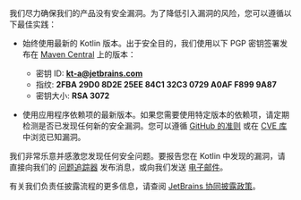 [//]: # (title: 安全)

我们尽力确保我们的产品没有安全漏洞。为了降低引入漏洞的风险，您可以遵循以下最佳实践：

*   始终使用最新的 Kotlin 版本。出于安全目的，我们使用以下 PGP 密钥签署发布在 [Maven Central](https://central.sonatype.com/search?q=g:org.jetbrains.kotlin) 上的版本：

    *   密钥 ID: **kt-a@jetbrains.com**
    *   指纹: **2FBA 29D0 8D2E 25EE 84C1 32C3 0729 A0AF F899 9A87**
    *   密钥大小: **RSA 3072**

*   使用应用程序依赖项的最新版本。如果您需要使用特定版本的依赖项，请定期检测是否已发现任何新的安全漏洞。您可以遵循 [GitHub 的准则](https://docs.github.com/en/code-security) 或在 [CVE 库](https://cve.mitre.org/cgi-bin/cvekey.cgi?keyword=kotlin) 中浏览已知漏洞。

我们非常乐意并感激您发现任何安全问题。要报告您在 Kotlin 中发现的漏洞，请直接向我们的 [问题追踪器](https://youtrack.jetbrains.com/newIssue?project=KT&c=Type%20Security%20Problem) 发布消息，或向我们发送 [电子邮件](mailto:security@jetbrains.org)。

有关我们负责任披露流程的更多信息，请查阅 [JetBrains 协同披露政策](https://www.jetbrains.com/legal/docs/terms/coordinated-disclosure/)。

